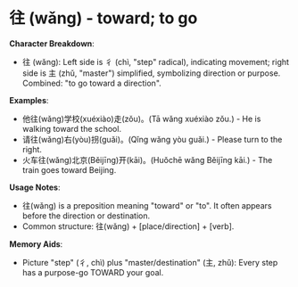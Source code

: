 # **往 (wǎng) - toward; to go**

**Character Breakdown**:  
- 往 (wǎng): Left side is 彳 (chì, "step" radical), indicating movement; right side is 主 (zhǔ, "master") simplified, symbolizing direction or purpose. Combined: "to go toward a direction".

**Examples**:  
- 他往(wǎng)学校(xuéxiào)走(zǒu)。(Tā wǎng xuéxiào zǒu.) - He is walking toward the school.  
- 请往(wǎng)右(yòu)拐(guǎi)。(Qǐng wǎng yòu guǎi.) - Please turn to the right.  
- 火车往(wǎng)北京(Běijīng)开(kāi)。(Huǒchē wǎng Běijīng kāi.) - The train goes toward Beijing.

**Usage Notes**:  
- 往(wǎng) is a preposition meaning "toward" or "to". It often appears before the direction or destination.  
- Common structure: 往(wǎng) + [place/direction] + [verb].

**Memory Aids**:  
- Picture "step" (彳, chì) plus "master/destination" (主, zhǔ): Every step has a purpose-go TOWARD your goal.